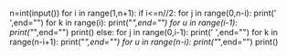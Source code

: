n=int(input())
for i in range(1,n+1):
    if i<=n//2:
        for j in range(0,n-i):
            print(' ',end="")
        for k in range(i):
            print("*",end="")
        for u in range(i-1):
            print("*",end="")
        print()
    else:
        for j in range(0,i-1):
            print(' ',end="")
        for k in range(n-i+1):
            print("*",end="")
        for u in range(n-i):
            print("*",end="")
        print() 

